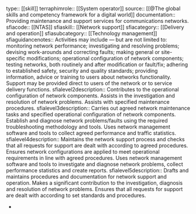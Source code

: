 type:: [[skill]]
terraphimrole:: [[System operator]]
source:: [[@The global skills and competency framework for a digital world]]
documentation:: Providing maintenance and support services for communications networks.
sfiacode:: [[NTAS]]
sfiaskill:: [[Network support]]
sfiacategory:: [[Delivery and operation]]
sfiasubcategory:: [[Technology management]]
sfiaguidancenotes:: Activities may include — but are not limited to: monitoring network performance; investigating and resolving problems; devising work-arounds and correcting faults; making general or site-specific modifications; operational configuration of network components; testing networks, both routinely and after modification or fault/fix; adhering to established safety, security and quality standards; providing information, advice or training to users about networks functionality. Support may be provided direct to users of the network or to service delivery functions.
sfialevel2description:: Contributes to the operational configuration of network components. Assists in the investigation and resolution of network problems. Assists with specified maintenance procedures.
sfialevel3description:: Carries out agreed network maintenance tasks and specified operational configuration of network components. Establish and diagnose network problems/faults using the required troubleshooting methodology and tools. Uses network management software and tools to collect agreed performance and traffic statistics.
sfialevel4description:: Maintains the network support process and checks that all requests for support are dealt with according to agreed procedures. Ensures network configurations are applied to meet operational requirements in line with agreed procedures. Uses network management software and tools to investigate and diagnose network problems, collect performance statistics and create reports.
sfialevel5description:: Drafts and maintains procedures and documentation for network support and operation. Makes a significant contribution to the investigation, diagnosis and resolution of network problems. Ensures that all requests for support are dealt with according to set standards and procedures.

-